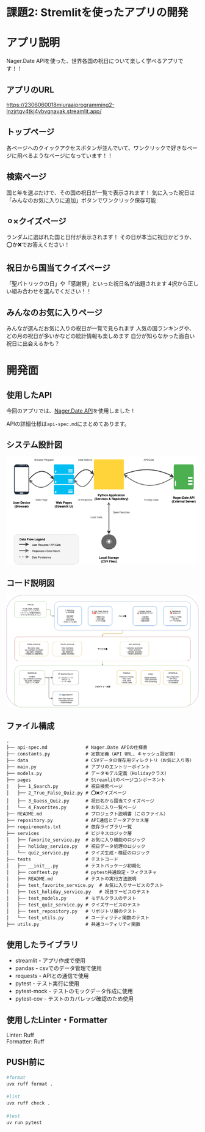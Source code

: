 # 課題2: Stremlitを使ったアプリの開発

# アプリ説明

Nager.Date APIを使った、世界各国の祝日について楽しく学べるアプリです！！

## アプリのURL
https://2306060018miuraaiprogramming2-lnzjrtqv4tkj4vbvqnavak.streamlit.app/

## トップページ
各ページへのクイックアクセスボタンが並んでいて、ワンクリックで好きなページに飛べるようなページになっています！！

## 検索ページ
国と年を選ぶだけで、その国の祝日が一覧で表示されます！
気に入った祝日は「みんなのお気に入りに追加」ボタンでワンクリック保存可能

## ⚪︎×クイズページ
ランダムに選ばれた国と日付が表示されます！
その日が本当に祝日かどうか、⭕か❌でお答えください！

## 祝日から国当てクイズページ
「聖パトリックの日」や「感謝祭」といった祝日名が出題されます
 4択から正しい組み合わせを選んでください！！

## みんなのお気に入りページ

みんなが選んだお気に入りの祝日が一覧で見られます
人気の国ランキングや、どの月の祝日が多いかなどの統計情報も楽しめます
自分が知らなかった面白い祝日に出会えるかも？

# 開発面

## 使用したAPI

今回のアプリでは、[Nager.Date API](https://date.nager.at/)を使用しました！

APIの詳細仕様は`api-spec.md`にまとめてあります。

## システム設計図
![システム設計図](./system_architecture.png)

## コード説明図
![コード説明図](./code_architecture.png)


## ファイル構成
```
.
├── api-spec.md              # Nager.Date APIの仕様書
├── constants.py             # 定数定義（API URL、キャッシュ設定等）
├── data                     # CSVデータの保存用ディレクトリ（お気に入り等）
├── main.py                  # アプリのエントリーポイント
├── models.py                # データモデル定義（Holidayクラス）
├── pages                    # Streamlitのページコンポーネント
│   ├── 1_Search.py          # 祝日検索ページ
│   ├── 2_True_False_Quiz.py # ⭕❌クイズページ
│   ├── 3_Guess_Quiz.py      # 祝日名から国当てクイズページ
│   └── 4_Favorites.py       # お気に入り一覧ページ
├── README.md                # プロジェクト説明書（このファイル）
├── repository.py            # API通信とデータアクセス層
├── requirements.txt         # 依存ライブラリ一覧
├── services                 # ビジネスロジック層
│   ├── favorite_service.py  # お気に入り機能のロジック
│   ├── holiday_service.py   # 祝日データ処理のロジック
│   └── quiz_service.py      # クイズ生成・検証のロジック
├── tests                    # テストコード
│   ├── __init__.py          # テストパッケージ初期化
│   ├── conftest.py          # pytest共通設定・フィクスチャ
│   ├── README.md            # テストの実行方法説明
│   ├── test_favorite_service.py  # お気に入りサービスのテスト
│   ├── test_holiday_service.py   # 祝日サービスのテスト
│   ├── test_models.py       # モデルクラスのテスト
│   ├── test_quiz_service.py # クイズサービスのテスト
│   ├── test_repository.py   # リポジトリ層のテスト
│   └── test_utils.py        # ユーティリティ関数のテスト
├── utils.py                 # 共通ユーティリティ関数
```

## 使用したライブラリ
- streamlit - アプリ作成で使用
- pandas - csvでのデータ管理で使用
- requests - APIとの通信で使用
- pytest - テスト実行に使用
- pytest-mock - テストのモックデータ作成に使用
- pytest-cov - テストのカバレッジ確認のため使用

## 使用したLinter・Formatter

Linter: Ruff  
Formatter: Ruff

## PUSH前に
```bash
#format
uvx ruff format .

#lint
uvx ruff check .

#test
uv run pytest
```